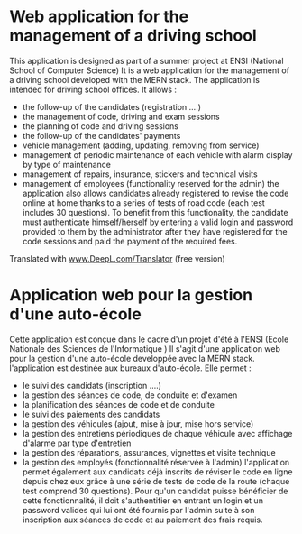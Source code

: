 # Web application for the management of a driving school 
This application is designed as part of a summer project at ENSI (National School of Computer Science)
It is a web application for the management of a driving school developed with the MERN stack.
The application is intended for driving school offices. It allows :
- the follow-up of the candidates (registration ....)
- the management of code, driving and exam sessions
- the planning of code and driving sessions
- the follow-up of the candidates' payments
- vehicle management (adding, updating, removing from service)
- management of periodic maintenance of each vehicle with alarm display by type of maintenance
- management of repairs, insurance, stickers and technical visits
- management of employees (functionality reserved for the admin)
the application also allows candidates already registered to revise the code online
at home thanks to a series of tests of road code (each test includes 30 questions). 
To benefit from this functionality, the candidate must authenticate himself/herself by entering a valid login and
password provided to them by the administrator after they have registered for the code sessions and paid the
payment of the required fees.

Translated with www.DeepL.com/Translator (free version)
# Application web pour la gestion d'une auto-école
Cette application est conçue dans le cadre d'un projet d'été à l'ENSI (Ecole Nationale des Sciences de l'Informatique )
Il s'agit d'une application web pour la gestion d'une auto-école developpée avec la MERN stack.
l'application est destinée aux bureaux d'auto-école. Elle permet :
- le suivi des candidats (inscription ....)
- la gestion des séances de code, de conduite et d'examen
- la planification des séances de code et de conduite
- le suivi des paiements des candidats
- la gestion des véhicules (ajout, mise à jour, mise hors service)
- la gestion des entretiens périodiques de chaque véhicule avec affichage d'alarme par type d'entretien
- la gestion des réparations, assurances, vignettes et visite technique
- la gestion des employés (fonctionnalité réservée à l'admin)
l'application permet également aux candidats déjà inscrits de réviser le code en ligne depuis
chez eux grâce à une série de tests de code de la route (chaque test comprend 30 questions). Pour
qu'un candidat puisse bénéficier de cette fonctionnalité, il doit s'authentifier en entrant un login et un
password valides qui lui ont été fournis par l'admin suite à son inscription aux séances de code et au
paiement des frais requis.
